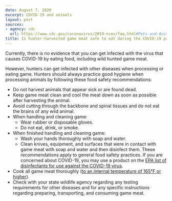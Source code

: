 ```yaml
---
date: August 7, 2020
excerpt: COVID-19 and animals
layout: post
sources:
- agency: cdc
  url: https://www.cdc.gov/coronavirus/2019-ncov/faq.html#Pets-and-Animals
title: Is hunter-harvested game meat safe to eat during the COVID-19 pandemic?
---
```


Currently, there is no evidence that you can get infected with the virus that causes COVID-19 by eating food, including wild hunted game meat. 

However, hunters can get infected with other diseases when processing or eating game.  Hunters should always practice good hygiene when processing animals by following these food safety recommendations:
- Do not harvest animals that appear sick or are found dead.
- Keep game meat clean and cool the meat down as soon as possible after harvesting the animal.
- Avoid cutting through the backbone and spinal tissues and do not eat the brains of any wild animal.
- When handling and cleaning game:
  - Wear rubber or disposable gloves.
  - Do not eat, drink, or smoke.
- When finished handling and cleaning game:
  - Wash your hands thoroughly with soap and water.
  - Clean knives, equipment, and surfaces that were in contact with game meat with soap and water and then disinfect them. These recommendations apply to general food safety practices. If you are concerned about COVID-19, you may use a product on the [EPA list of disinfectants for use against the COVID-19 virus](https://www.epa.gov/newsroom/list-n-disinfectants-use-against-sars-cov-2).
- Cook all game meat thoroughly ([to an internal temperature of 165°F or higher](https://www.cdc.gov/foodsafety/keep-food-safe.html)).
- Check with your state wildlife agency regarding any testing requirements for other diseases and for any specific instructions regarding preparing, transporting, and consuming game meat.


